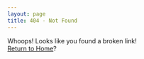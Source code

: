 ```yaml
---
layout: page
title: 404 - Not Found
---
```


Whoops! Looks like you found a broken link!<br>
[Return to Home](/)?
